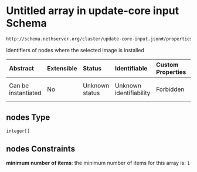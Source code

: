 # Untitled array in update-core input Schema

```txt
http://schema.nethserver.org/cluster/update-core-input.json#/properties/nodes
```

Identifiers of nodes where the selected image is installed

| Abstract            | Extensible | Status         | Identifiable            | Custom Properties | Additional Properties | Access Restrictions | Defined In                                                                        |
| :------------------ | :--------- | :------------- | :---------------------- | :---------------- | :-------------------- | :------------------ | :-------------------------------------------------------------------------------- |
| Can be instantiated | No         | Unknown status | Unknown identifiability | Forbidden         | Allowed               | none                | [update-core-input.json\*](cluster/update-core-input.json "open original schema") |

## nodes Type

`integer[]`

## nodes Constraints

**minimum number of items**: the minimum number of items for this array is: `1`
